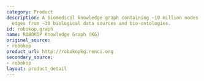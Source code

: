 ```yaml
---
category: Product
description: A biomedical knowledge graph containing ~10 million nodes and ~250 million
  edges from ~30 biological data sources and bio-ontologies.
id: robokop.graph
name: ROBOKOP Knowledge Graph (KG)
original_source:
- robokop
product_url: http://robokopkg.renci.org
secondary_source:
- robokop
layout: product_detail
---
```

